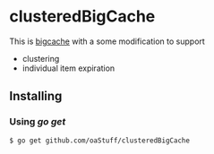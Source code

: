 clusteredBigCache
=================

This is [bigcache](https://github.com/allegro/bigcache) with a some modification to support
* clustering
* individual item expiration

## Installing

### Using *go get*

    $ go get github.com/oaStuff/clusteredBigCache

